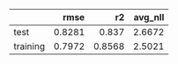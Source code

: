 |          |   rmse |     r2 |   avg_nll |
|:---------|-------:|-------:|----------:|
| test     | 0.8281 | 0.837  |    2.6672 |
| training | 0.7972 | 0.8568 |    2.5021 |